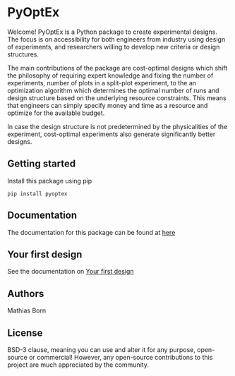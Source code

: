 # PyOptEx

Welcome! PyOptEx is a Python package to create experimental designs.
The focus is on accessibility for both engineers from industry using design
of experiments, and researchers willing to develop new criteria or
design structures.

The main contributions of the package are cost-optimal designs which shift
the philosophy of requiring expert knowledge and fixing the number of experiments,
number of plots in a split-plot experiment, to the an optimization algorithm which
determines the optimal number of runs and design structure based on the
underlying resource constraints. This means that engineers can simply specify
money and time as a resource and optimize for the available budget.

In case the design structure is not predetermined by the physicalities of the
experiment, cost-optimal experiments also generate significantly better designs.

## Getting started

Install this package using pip

```
pip install pyoptex
```

## Documentation
The documentation for this package can be found at [here](http://example.com)

## Your first design
See the documentation on [Your first design](http://example.com)

## Authors
Mathias Born

## License
BSD-3 clause, meaning you can use and alter it for any purpose,
open-source or commercial!
However, any open-source contributions to this project are much
appreciated by the community.
